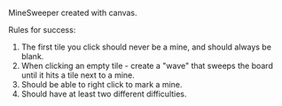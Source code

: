 MineSweeper created with canvas.

Rules for success:
1. The first tile you click should never be a mine, and should always be blank.
2. When clicking an empty tile - create a "wave" that sweeps the board until it hits a tile next to a mine.
3. Should be able to right click to mark a mine.
4. Should have at least two different difficulties. 
